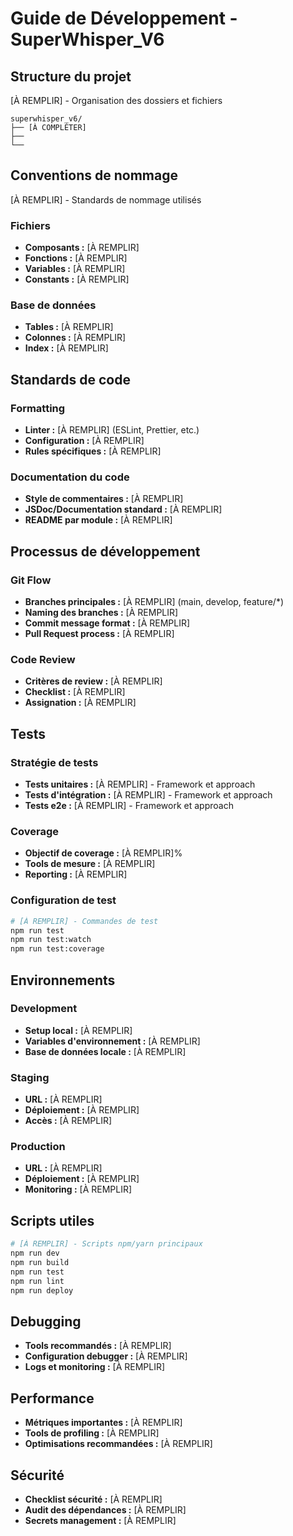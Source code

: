 # Guide de Développement - SuperWhisper_V6

## Structure du projet
[À REMPLIR] - Organisation des dossiers et fichiers

```
superwhisper_v6/
├── [À COMPLÉTER]
├── 
└── 
```

## Conventions de nommage
[À REMPLIR] - Standards de nommage utilisés

### Fichiers
- **Composants :** [À REMPLIR]
- **Fonctions :** [À REMPLIR]
- **Variables :** [À REMPLIR]
- **Constants :** [À REMPLIR]

### Base de données
- **Tables :** [À REMPLIR]
- **Colonnes :** [À REMPLIR]
- **Index :** [À REMPLIR]

## Standards de code

### Formatting
- **Linter :** [À REMPLIR] (ESLint, Prettier, etc.)
- **Configuration :** [À REMPLIR]
- **Rules spécifiques :** [À REMPLIR]

### Documentation du code
- **Style de commentaires :** [À REMPLIR]
- **JSDoc/Documentation standard :** [À REMPLIR]
- **README par module :** [À REMPLIR]

## Processus de développement

### Git Flow
- **Branches principales :** [À REMPLIR] (main, develop, feature/*)
- **Naming des branches :** [À REMPLIR]
- **Commit message format :** [À REMPLIR]
- **Pull Request process :** [À REMPLIR]

### Code Review
- **Critères de review :** [À REMPLIR]
- **Checklist :** [À REMPLIR]
- **Assignation :** [À REMPLIR]

## Tests

### Stratégie de tests
- **Tests unitaires :** [À REMPLIR] - Framework et approach
- **Tests d'intégration :** [À REMPLIR] - Framework et approach
- **Tests e2e :** [À REMPLIR] - Framework et approach

### Coverage
- **Objectif de coverage :** [À REMPLIR]%
- **Tools de mesure :** [À REMPLIR]
- **Reporting :** [À REMPLIR]

### Configuration de test
```bash
# [À REMPLIR] - Commandes de test
npm run test
npm run test:watch
npm run test:coverage
```

## Environnements

### Development
- **Setup local :** [À REMPLIR]
- **Variables d'environnement :** [À REMPLIR]
- **Base de données locale :** [À REMPLIR]

### Staging
- **URL :** [À REMPLIR]
- **Déploiement :** [À REMPLIR]
- **Accès :** [À REMPLIR]

### Production
- **URL :** [À REMPLIR]
- **Déploiement :** [À REMPLIR]
- **Monitoring :** [À REMPLIR]

## Scripts utiles
```bash
# [À REMPLIR] - Scripts npm/yarn principaux
npm run dev
npm run build
npm run test
npm run lint
npm run deploy
```

## Debugging
- **Tools recommandés :** [À REMPLIR]
- **Configuration debugger :** [À REMPLIR]
- **Logs et monitoring :** [À REMPLIR]

## Performance
- **Métriques importantes :** [À REMPLIR]
- **Tools de profiling :** [À REMPLIR]
- **Optimisations recommandées :** [À REMPLIR]

## Sécurité
- **Checklist sécurité :** [À REMPLIR]
- **Audit des dépendances :** [À REMPLIR]
- **Secrets management :** [À REMPLIR] 